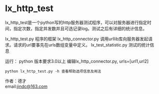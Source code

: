 # lx_http_test
lx_http_test是一个python写的http服务器测试程序，可以对服务器进行指定时间，指定次数，指定并发数并且可选记录log。测试之后有详细的统计信息。

lx_http_test.py
    程序的框架
lx_http_connector.py
    调用urllib库向服务器发起请求。请求的url要事先在urls数组变量中定义。
lx_test_statistic.py
    测试的统计信息

运行：
    python 版本要求3.0以上
    编辑lx_http_connector.py,
    urls=[url1,url2]
  
    python lx_http_test.py -h 查看帮助选项信息及用法
  
  作者：德才  
  email:jindc@163.com

